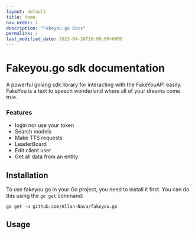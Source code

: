 ```yaml
---
layout: default
title: Home
nav_order: 1
description: "Fakeyou.go Docs"
permalink: /
last_modified_date: 2023-04-30T16:00:00+0000
---
```


# Fakeyou.go sdk documentation

A powerful golang sdk library for interacting with the FakeYouAPI easily.
FakeYou is a text to speech wonderland where all of your dreams come true.

### Features
- login nor use your token
- Search models
- Make TTS requests
- LeaderBoard
- Edit client user
- Get all data from an entity


## Installation

To use fakeyou.go in your Go project, you need to install it first. You can do this using the `go get` command:

```shell
go get -u github.com/Allan-Nava/fakeyou.go
```

## Usage

